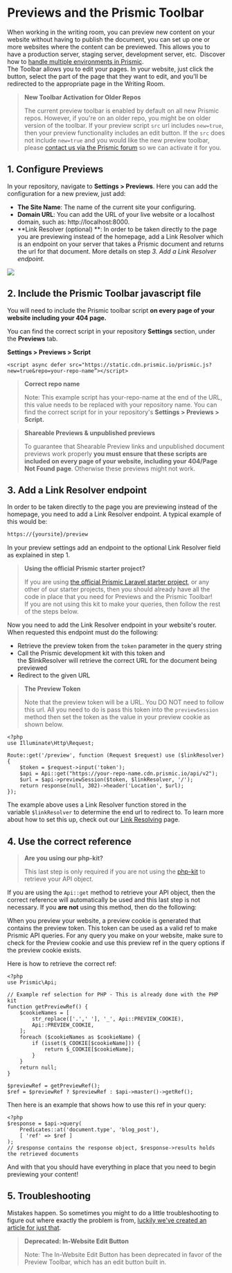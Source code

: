 # Previews and the Prismic Toolbar

When working in the writing room, you can preview new content on your website without having to publish the document, you can set up one or more websites where the content can be previewed. This allows you to have a production server, staging server, development server, etc.  Discover how to [handle multiple environments in Prismic](https://intercom.help/prismicio/prismic-io-basics/using-multiple-environments-of-one-prismic-repository).<br/>
The Toolbar allows you to edit your pages. In your website, just click the button, select the part of the page that they want to edit, and you'll be redirected to the appropriate page in the Writing Room.

> **New Toolbar Activation for Older Repos**
>
> The current preview toolbar is enabled by default on all new Prismic repos. However, if you're on an older repo, you might be on older version of the toolbar. If your preview script `src` url includes `new=true`, then your preview functionality includes an edit button. If the `src` does not include `new=true` and you would like the new preview toolbar, please [contact us via the Prismic forum](https://community.prismic.io/t/feature-activations-graphql-integration-fields-etc/847) so we can activate it for you.

## 1. Configure Previews

In your repository, navigate to **Settings > Previews**. Here you can add the configuration for a new preview, just add:

- **The Site Name**: The name of the current site your configuring.
- **Domain URL**: You can add the URL of your live website or a localhost domain, such as: http://localhost:8000.
- **Link Resolver (optional) **: In order to be taken directly to the page you are previewing instead of the homepage, add a Link Resolver which is an endpoint on your server that takes a Prismic document and returns the url for that document. More details on step _3. Add a Link Resolver endpoint._

![](https://images.prismic.io/prismicio-docs-v3/YzI0MDU5ZGEtN2ZhMS00MjRjLWFjNzAtMzkzZTg3MmM5NGRl_7090417a-cf3f-457d-8229-2f8bbc7af4aa_screenshot2020-09-13at20.34.27.pngautocompressformatrect00954834w700h612?auto=compress,format&rect=0,0,700,612&w=960&h=839)

## 2. Include the Prismic Toolbar javascript file

You will need to include the Prismic toolbar script **on every page of your website including your 404 page.**

You can find the correct script in your repository **Settings** section, under the **Previews** tab.

**Settings > Previews > Script**

```
<script async defer src="https://static.cdn.prismic.io/prismic.js?new=true&repo=your-repo-name”></script>
```

> **Correct repo name**
>
> Note: This example script has your-repo-name at the end of the URL, this value needs to be replaced with your repository name. You can find the correct script for in your repository's **Settings > Previews > Script.**

> **Shareable Previews & unpublished previews**
>
> To guarantee that Shearable Preview links and unpublished document previews work properly **you must ensure that these scripts are included on every page of your website, including your 404/Page Not Found page**. Otherwise these previews might not work.

## 3. Add a Link Resolver endpoint

In order to be taken directly to the page you are previewing instead of the homepage, you need to add a Link Resolver endpoint. A typical example of this would be:

```bash
https://{yoursite}/preview
```

In your preview settings add an endpoint to the optional Link Resolver field as explained in step 1.

> **Using the official Prismic starter project?**
>
> If you are using [the official Prismic Laravel starter project](https://github.com/prismicio/php-laravel-starter), or any other of our starter projects, then you should already have all the code in place that you need for Previews and the Prismic Toolbar!<br/>
> If you are not using this kit to make your queries, then follow the rest of the steps below.

Now you need to add the Link Resolver endpoint in your website's router. When requested this endpoint must do the following:

- Retrieve the preview token from the `token` parameter in the query string
- Call the Prismic development kit with this token and the $linkResolver will retrieve the correct URL for the document being previewed
- Redirect to the given URL

> **The Preview Token**
>
> Note that the preview token will be a URL. You DO NOT need to follow this url. All you need to do is pass this token into the `previewSession` method then set the token as the value in your preview cookie as shown below.

```
<?php
use Illuminate\Http\Request;

Route::get('/preview', function (Request $request) use ($linkResolver) {
    $token = $request->input('token');
    $api = Api::get("https://your-repo-name.cdn.prismic.io/api/v2");
    $url = $api->previewSession($token, $linkResolver, '/');
    return response(null, 302)->header('Location', $url);
});
```

The example above uses a Link Resolver function stored in the variable `$linkResolver` to determine the end url to redirect to. To learn more about how to set this up, check out our [Link Resolving](../04-beyond-the-api/01-link-resolving.md) page.

## 4. Use the correct reference

> **Are you using our php-kit?**
>
> This last step is only required if you are not using the [php-kit](https://github.com/prismicio/php-kit) to retrieve your API object.

If you are using the `Api::get` method to retrieve your API object, then the correct reference will automatically be used and this last step is not necessary. If you **are not** using this method, then do the following:

When you preview your website, a preview cookie is generated that contains the preview token. This token can be used as a valid ref to make Prismic API queries. For any query you make on your website, make sure to check for the Preview cookie and use this preview ref in the query options if the preview cookie exists.

Here is how to retrieve the correct ref:

```
<?php
use Prismic\Api;

// Example ref selection for PHP - This is already done with the PHP kit
function getPreviewRef() {
    $cookieNames = [
        str_replace(['.',' '], '_', Api::PREVIEW_COOKIE),
        Api::PREVIEW_COOKIE,
    ];
    foreach ($cookieNames as $cookieName) {
        if (isset($_COOKIE[$cookieName])) {
            return $_COOKIE[$cookieName];
        }
    }
    return null;
}

$previewRef = getPreviewRef();
$ref = $previewRef ? $previewRef : $api->master()->getRef();
```

Then here is an example that shows how to use this ref in your query:

```
<?php
$response = $api->query(
    Predicates::at('document.type', 'blog_post'),
    [ 'ref' => $ref ]
);
// $response contains the response object, $response->results holds the retrieved documents
```

And with that you should have everything in place that you need to begin previewing your content!

## 5. Troubleshooting

Mistakes happen. So sometimes you might to do a little troubleshooting to figure out where exactly the problem is from, [luckily we've created an article for just that](https://user-guides.prismic.io/en/articles/3403530-troubleshooting-previews).

> **Deprecated: In-Website Edit Button**
>
> Note: The In-Website Edit Button has been deprecated in favor of the Preview Toolbar, which has an edit button built in.
